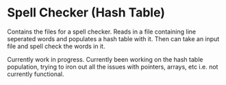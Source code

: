 # Spell Checker (Hash Table)
Contains the files for a spell checker. Reads in a file containing line seperated words and populates a hash table with it. Then can take an input file and spell check the words in it.

Currently work in progress. Currently been working on the hash table population, trying to iron out all the issues with pointers, arrays, etc i.e. not currently functional.